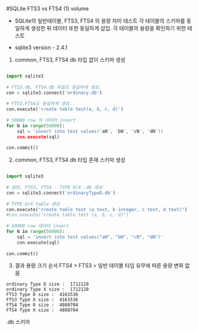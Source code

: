 #SQLite FTS3 vs FTS4 (1) volume

* SQLite의 일반테이블,  FTS3, FTS4 의 용량 차이 테스트
  각 테이블의 스키마를 동일하게 생성한 뒤 데이터 또한 동일하게 삽입. 각 테이블의 용량을 확인하기 위한 테스트

* sqlite3 version - 2.4.1

1. common, FTS3, FTS4 db 타입 없이 스키마 생성
```python

import sqlite3
​
# FTS3.db, FTS4.db 파일도 동일하게 생성.
con = sqlite3.connect('ordinary.db')
​
# FTS3,FTS4도 동일하게 생성.
con.execute('create table test(a, b, c, d)')
​
# 50000 row 의 데이터 insert
for N in range(50000):
    sql = 'insert into test values('aN', 'bN', 'cN', 'dN'))
    con.execute(sql)
​
con.commit()
```
2. common, FTS3, FTS4 db 타입 존재 스키마 생성
```python

import sqlite3
​
# 일반, FTS3, FTS4 - TYPE O/X .db 생성
con = sqlite3.connect('ordinaryTypeO.db')
​
# TYPE O/X table 생성
con.execute("create table test (a text, b integer, c text, d text)")
#con.execute("create table test (a, b, c, d)")
​
# 50000 row 데이터 insert
for N in range(50000):
    sql = 'insert into test values("aN", "bN", "cN", "dN")'
    con.execute(sql)
​
con.commit()
```
3. 결과
  용량 크기 순서
  FTS4 > FTS3 > 일반 테이블
  타입 유무에 따른 용량 변화 없음
```
ordinary Type O size :  1712128
ordinary Type X size :  1712128
FTS3 Type O size :  4161536
FTS3 Type X size :  4161536
FTS4 Type O size :  4808704
FTS4 Type X size :  4808704
```
  .db  스키마

